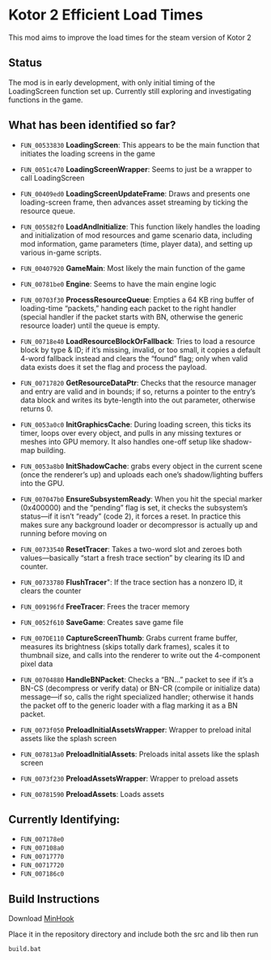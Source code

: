 # Kotor 2 Efficient Load Times
This mod aims to improve the load times for the steam version of Kotor 2

## Status
The mod is in early development, with only initial timing of the LoadingScreen function set up. Currently still exploring and investigating functions in the game.

## What has been identified so far?
- `FUN_00533830` **LoadingScreen**: This appears to be the main function that initiates the loading screens in the game

- `FUN_0051c470` **LoadingScreenWrapper**: Seems to just be a wrapper to call LoadingScreen
- `FUN_00409ed0` **LoadingScreenUpdateFrame**: Draws and presents one loading-screen frame, then advances asset streaming by ticking the resource queue.
- `FUN_005582f0` **LoadAndInitialize**: This function likely handles the loading and initialization of mod resources and game scenario data, including mod information, game parameters (time, player data), and setting up various in-game scripts.
- `FUN_00407920` **GameMain**: Most likely the main function of the game
- `FUN_00781be0` **Engine**: Seems to have the main engine logic
- `FUN_00703f30` **ProcessResourceQueue**: Empties a 64 KB ring buffer of loading-time “packets,” handing each packet to the right handler (special handler if the packet starts with BN, otherwise the generic resource loader) until the queue is empty.
- `FUN_00718e40` **LoadResourceBlockOrFallback**: Tries to load a resource block by type & ID; if it’s missing, invalid, or too small, it copies a default 4-word fallback instead and clears the “found” flag; only when valid data exists does it set the flag and process the payload.
- `FUN_00717820` **GetResourceDataPtr**: Checks that the resource manager and entry are valid and in bounds; if so, returns a pointer to the entry’s data block and writes its byte-length into the out parameter, otherwise returns 0.
- `FUN_0053a0c0` **InitGraphicsCache**: During loading screen, this ticks its timer, loops over every object, and pulls in any missing textures or meshes into GPU memory. It also handles one-off setup like shadow-map building.
- `FUN_0053a8b0` **InitShadowCache**: grabs every object in the current scene (once the renderer’s up) and uploads each one’s shadow/lighting buffers into the GPU.
- `FUN_007047b0` **EnsureSubsystemReady**: When you hit the special marker (0x400000) and the “pending” flag is set, it checks the subsystem’s status—if it isn’t “ready” (code 2), it forces a reset. In practice this makes sure any background loader or decompressor is actually up and running before moving on
- `FUN_00733540` **ResetTracer**: Takes a two-word slot and zeroes both values—basically “start a fresh trace section” by clearing its ID and counter.
- `FUN_00733780` **FlushTracer**": If the trace section has a nonzero ID, it clears the counter
- `FUN_009196fd` **FreeTracer**: Frees the tracer memory
- `FUN_0052f610` **SaveGame**: Creates save game file
- `FUN_007DE110` **CaptureScreenThumb**: Grabs current frame buffer, measures its brightness (skips totally dark frames), scales it to thumbnail size, and calls into the renderer to write out the 4-component pixel data
- `FUN_00704880` **HandleBNPacket**: Checks a “BN…” packet to see if it’s a BN-CS (decompress or verify data) or BN-CR (compile or initialize data) message—if so, calls the right specialized handler; otherwise it hands the packet off to the generic loader with a flag marking it as a BN packet.
- `FUN_0073f050` **PreloadInitialAssetsWrapper**: Wrapper to preload inital assets like the splash screen
- `FUN_007813a0` **PreloadInitialAssets**: Preloads inital assets like the splash screen
- `FUN_0073f230` **PreloadAssetsWrapper**: Wrapper to preload assets
- `FUN_00781590` **PreloadAssets**: Loads assets

## Currently Identifying:
- `FUN_007178e0`
- `FUN_007108a0`
- `FUN_00717770`
- `FUN_00717720`
- `FUN_007186c0`

## Build Instructions
Download [MinHook](https://github.com/TsudaKageyu/minhook)

Place it in the repository directory and include both the src and lib then run

`build.bat`